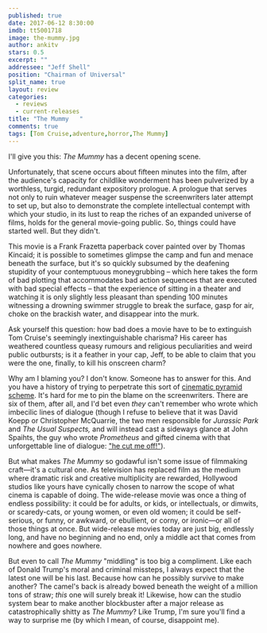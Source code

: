 ```yaml
---
published: true
date: 2017-06-12 8:30:00
imdb: tt5001718
image: the-mummy.jpg
author: ankitv
stars: 0.5
excerpt: ""
addressee: "Jeff Shell"
position: "Chairman of Universal"
split_name: true
layout: review
categories: 
  - reviews
  - current-releases
title: "The Mummy	"
comments: true
tags: [Tom Cruise,adventure,horror,The Mummy]
---
```


I&#39;ll give you this: _The Mummy_ has a decent opening scene.

Unfortunately, that scene occurs about fifteen minutes into the film, after the audience&#39;s capacity for childlike wonderment has been pulverized by a worthless, turgid, redundant expository prologue. A prologue that serves not only to ruin whatever meager suspense the screenwriters later attempt to set up, but also to demonstrate the complete intellectual contempt with which your studio, in its lust to reap the riches of an expanded universe of films, holds for the general movie-going public. So, things could have started well. But they didn&#39;t.

This movie is a Frank Frazetta paperback cover painted over by Thomas Kincaid; it is possible to sometimes glimpse the camp and fun and menace beneath the surface, but it&#39;s so quickly subsumed by the deafening stupidity of your contemptuous moneygrubbing – which here takes the form of bad plotting that accommodates bad action sequences that are executed with bad special effects – that the experience of sitting in a theater and watching it is only slightly less pleasant than spending 100 minutes witnessing a drowning swimmer struggle to break the surface, gasp for air, choke on the brackish water, and disappear into the murk.

Ask yourself this question: how bad does a movie have to be to extinguish Tom Cruise&#39;s seemingly inextinguishable charisma? His career has weathered countless queasy rumours and religious peculiarities and weird public outbursts; is it a feather in your cap, Jeff, to be able to claim that you were the one, finally, to kill his onscreen charm?

Why am I blaming you? I don&#39;t know. Someone has to answer for this. And you have a history of trying to perpetrate this sort of [cinematic pyramid scheme](http://www.dearcastandcrew.com/content/2017/1/20/split.html). It&#39;s hard for me to pin the blame on the screenwriters. There are six of them, after all, and I&#39;d bet even _they_ can&#39;t remember who wrote which imbecilic lines of dialogue (though I refuse to believe that it was David Koepp or Christopher McQuarrie, the two men responsible for _Jurassic Park_ and _The Usual Suspects,_ and will instead cast a sideways glance at John Spaihts, the guy who wrote _Prometheus_ and gifted cinema with that unforgettable line of dialogue: [&quot;he cut me off!&quot;](http://www.dearcastandcrew.com/content/2012/6/12/prometheus.html)).

But what makes _The Mummy_ so godawful isn&#39;t some issue of filmmaking craft—it&#39;s a cultural one. As television has replaced film as the medium where dramatic risk and creative multiplicity are rewarded, Hollywood studios like yours have cynically chosen to narrow the scope of what cinema is capable of doing. The wide-release movie was once a thing of endless possibility: it could be for adults, or kids, or intellectuals, or dimwits, or scaredy-cats, or young women, or even old women; it could be self-serious, or funny, or awkward, or ebullient, or corny, or ironic—or all of those things at once. But wide-release movies today are just big, endlessly long, and have no beginning and no end, only a middle act that comes from nowhere and goes nowhere.

But even to call _The Mummy_ &quot;middling&quot; is too big a compliment. Like each of Donald Trump&#39;s moral and criminal missteps, I always expect that the latest one will be his last. Because how can he possibly survive to make another? The camel&#39;s back is already bowed beneath the weight of a million tons of straw; _this_ one will surely break it! Likewise, how can the studio system bear to make another blockbuster after a major release as catastrophically shitty as _The Mummy_? Like Trump, I&#39;m sure you&#39;ll find a way to surprise me (by which I mean, of course, disappoint me).